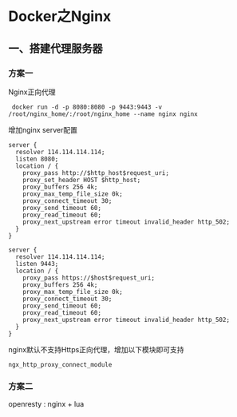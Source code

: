 # Docker之Nginx



## 一、搭建代理服务器

### 方案一

Nginx正向代理

```shell
 docker run -d -p 8080:8080 -p 9443:9443 -v /root/nginx_home/:/root/nginx_home --name nginx nginx
```

增加nginx server配置

```
server {  
  resolver 114.114.114.114;      
  listen 8080;  
  location / {  
    proxy_pass http://$http_host$request_uri;     
    proxy_set_header HOST $http_host;
    proxy_buffers 256 4k;
    proxy_max_temp_file_size 0k; 
    proxy_connect_timeout 30;
    proxy_send_timeout 60;
    proxy_read_timeout 60;
    proxy_next_upstream error timeout invalid_header http_502;
  }  
} 

server {  
  resolver 114.114.114.114;      
  listen 9443;  
  location / {  
    proxy_pass https://$host$request_uri;   
    proxy_buffers 256 4k;
    proxy_max_temp_file_size 0k; 
    proxy_connect_timeout 30;
    proxy_send_timeout 60;
    proxy_read_timeout 60;
    proxy_next_upstream error timeout invalid_header http_502;
  }  
}

```

nginx默认不支持Https正向代理，增加以下模块即可支持

```
ngx_http_proxy_connect_module 
```

### 方案二

openresty : nginx + lua

















































